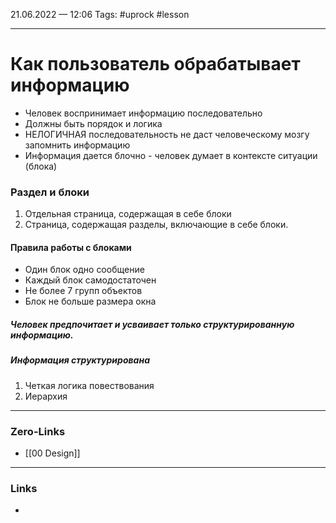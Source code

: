 21.06.2022 — 12:06
Tags: #uprock #lesson 

---
# Как пользователь обрабатывает информацию
- Человек воспринимает информацию последовательно 
- Должны быть порядок и логика
- НЕЛОГИЧНАЯ последовательность не даст человеческому мозгу запомнить информацию
- Информация дается блочно - человек думает в контексте ситуации (блока)

### Раздел и блоки 
1. Отдельная страница, содержащая в себе блоки
2. Страница, содержащая разделы, включающие в себе блоки.

#### Правила работы с блоками
- Один блок одно сообщение 
- Каждый блок самодостаточен
- Не более 7 групп объектов
- Блок не больше размера окна

##### Человек предпочитает и усваивает только структурированную информацию.
##### Информация структурирована 
1. Четкая логика повествования 
2. Иерархия 


---
### Zero-Links
- [[00 Design]]

---
### Links
- 
